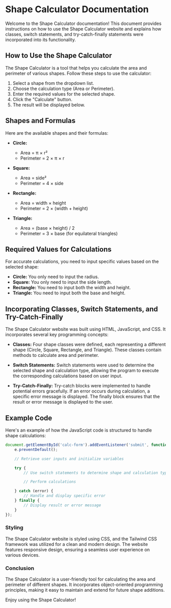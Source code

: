 # Shape Calculator Documentation

Welcome to the Shape Calculator documentation! This document provides instructions on how to use the Shape Calculator website and explains how classes, switch statements, and try-catch-finally statements were incorporated into its functionality.

## How to Use the Shape Calculator

The Shape Calculator is a tool that helps you calculate the area and perimeter of various shapes. Follow these steps to use the calculator:

1. Select a shape from the dropdown list.
2. Choose the calculation type (Area or Perimeter).
3. Enter the required values for the selected shape.
4. Click the "Calculate" button.
5. The result will be displayed below.

## Shapes and Formulas

Here are the available shapes and their formulas:

- **Circle:**
  - Area = π × r²
  - Perimeter = 2 × π × r

- **Square:**
  - Area = side²
  - Perimeter = 4 × side

- **Rectangle:**
  - Area = width × height
  - Perimeter = 2 × (width + height)

- **Triangle:**
  - Area = (base × height) / 2
  - Perimeter = 3 × base (for equilateral triangles)

## Required Values for Calculations

For accurate calculations, you need to input specific values based on the selected shape:

- **Circle:** You only need to input the radius.
- **Square:** You only need to input the side length.
- **Rectangle:** You need to input both the width and height.
- **Triangle:** You need to input both the base and height.

## Incorporating Classes, Switch Statements, and Try-Catch-Finally

The Shape Calculator website was built using HTML, JavaScript, and CSS. It incorporates several key programming concepts:

- **Classes:** Four shape classes were defined, each representing a different shape (Circle, Square, Rectangle, and Triangle). These classes contain methods to calculate area and perimeter.

- **Switch Statements:** Switch statements were used to determine the selected shape and calculation type, allowing the program to execute the corresponding calculations based on user input.

- **Try-Catch-Finally:** Try-catch blocks were implemented to handle potential errors gracefully. If an error occurs during calculation, a specific error message is displayed. The finally block ensures that the result or error message is displayed to the user.

## Example Code

Here's an example of how the JavaScript code is structured to handle shape calculations:

```javascript
document.getElementById('calc-form').addEventListener('submit', function (e) {
    e.preventDefault();

    // Retrieve user inputs and initialize variables

    try {
        // Use switch statements to determine shape and calculation type

        // Perform calculations

    } catch (error) {
        // Handle and display specific error
    } finally {
        // Display result or error message
    }
});
```

### Styling
The Shape Calculator website is styled using CSS, and the Tailwind CSS framework was utilized for a clean and modern design. The website features responsive design, ensuring a seamless user experience on various devices.

### Conclusion
The Shape Calculator is a user-friendly tool for calculating the area and perimeter of different shapes. It incorporates object-oriented programming principles, making it easy to maintain and extend for future shape additions.

Enjoy using the Shape Calculator!
